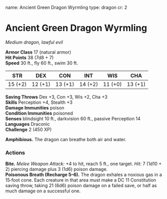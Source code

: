 name: Ancient Green Dragon Wyrmling
type: dragon
cr: 2

# Ancient Green Dragon Wyrmling 
_Medium dragon, lawful evil_

**Armor Class** 17 (natural armor)    
**Hit Points** 38 (7d8 + 7)    
**Speed** 30 ft., fly 60 ft., swim 30 ft. 

| STR     | DEX     | CON     | INT     | WIS     | CHA     |
|---------|---------|---------|---------|---------|---------|
| 15 (+2) | 12 (+1) | 13 (+1) | 14 (+2) | 11 (+0) | 13 (+1) |

**Saving Throws** Dex +3, Con +3, Wis +2, Cha +3    
**Skills** Perception +4, Stealth +3    
**Damage Immunities** poison    
**Condition Immunities** poisoned    
**Senses** blindsight 10 ft., darkvision 60 ft., passive Perception 14    
**Languages** Draconic    
**Challenge** 2 (450 XP) 

**Amphibious.** The dragon can breathe both air and water. 

### Actions 
**Bite.** _Melee Weapon Attack:_ +4 to hit, reach 5 ft., one target. _Hit:_ 7 (1d10 + 2) piercing damage plus 3 (1d6) poison damage.    
**Poisonous Breath (Recharge 5–6).** The dragon exhales a noxious gas in a 15‐foot cone. Each creature in that area must make a DC 11 Constitution saving throw, taking 21 (6d6) poison damage on a failed save, or half as much damage on a successful one.
